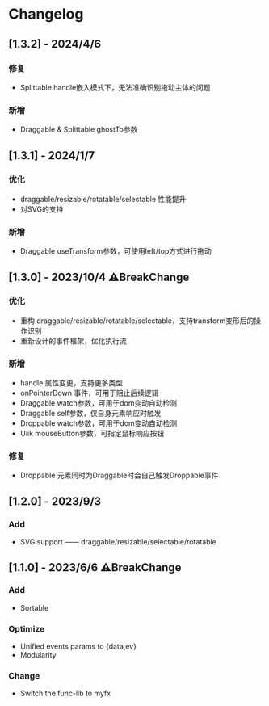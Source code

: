 # Changelog

## [1.3.2] - 2024/4/6
### 修复
- Splittable handle嵌入模式下，无法准确识别拖动主体的问题
### 新增
- Draggable & Splittable ghostTo参数

## [1.3.1] - 2024/1/7
### 优化
- draggable/resizable/rotatable/selectable 性能提升
- 对SVG的支持
### 新增
- Draggable useTransform参数，可使用left/top方式进行拖动

## [1.3.0] - 2023/10/4 ⚠️BreakChange
### 优化
- 重构 draggable/resizable/rotatable/selectable，支持transform变形后的操作识别
- 重新设计的事件框架，优化执行流
### 新增
- handle 属性变更，支持更多类型
- onPointerDown 事件，可用于阻止后续逻辑
- Draggable watch参数，可用于dom变动自动检测
- Draggable self参数，仅自身元素响应时触发
- Droppable watch参数，可用于dom变动自动检测
- Uiik mouseButton参数，可指定鼠标响应按钮
### 修复
- Droppable 元素同时为Draggable时会自己触发Droppable事件

## [1.2.0] - 2023/9/3
### Add
- SVG support —— draggable/resizable/selectable/rotatable

## [1.1.0] - 2023/6/6 ⚠️BreakChange
### Add
- Sortable
### Optimize
- Unified events params to {data,ev}
- Modularity
### Change
- Switch the func-lib to myfx